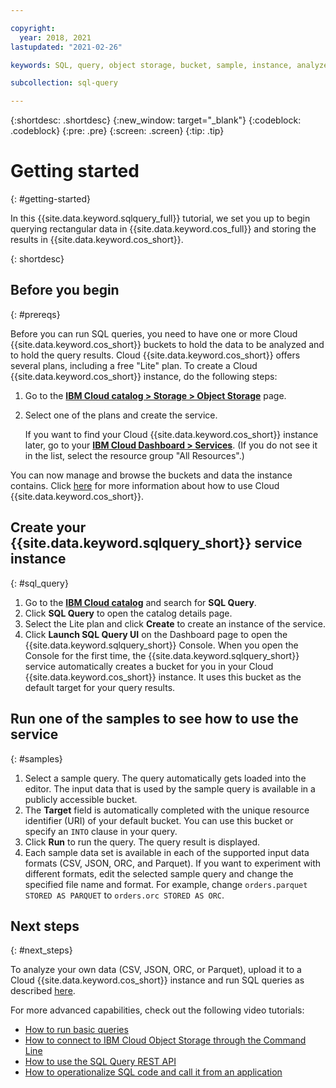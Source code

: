 ```yaml
---

copyright:
  year: 2018, 2021
lastupdated: "2021-02-26"

keywords: SQL, query, object storage, bucket, sample, instance, analyze, CSV, JSON, ORC, Parquet

subcollection: sql-query

---
```


{:shortdesc: .shortdesc}
{:new_window: target="_blank"}
{:codeblock: .codeblock}
{:pre: .pre}
{:screen: .screen}
{:tip: .tip}


# Getting started
{: #getting-started}

In this {{site.data.keyword.sqlquery_full}} tutorial, we set you up to begin querying rectangular data in {{site.data.keyword.cos_full}} and storing the results in {{site.data.keyword.cos_short}}.


{: shortdesc}

## Before you begin
{: #prereqs}

Before you can run SQL queries, you need to have one or more Cloud {{site.data.keyword.cos_short}} buckets to hold the data to be analyzed and to hold the query results.
Cloud {{site.data.keyword.cos_short}} offers several plans, including a free "Lite" plan.
To create a Cloud {{site.data.keyword.cos_short}} instance, do the following steps:
1. Go to the [**IBM Cloud catalog > Storage > Object Storage**](https://cloud.ibm.com/catalog/infrastructure/cloud-object-storage) page.
2. Select one of the plans and create the service.

   If you want to find your Cloud {{site.data.keyword.cos_short}} instance later, go to your
   [**IBM Cloud Dashboard > Services**](https://cloud.ibm.com/dashboard/apps).
(If you do not see it in the list, select the resource group "All Resources".)

You can now manage and browse the buckets and data the instance contains.
Click [here](/docs/services/cloud-object-storage/getting-started.html#getting-started-console)
for more information about how to use Cloud {{site.data.keyword.cos_short}}.

## Create your {{site.data.keyword.sqlquery_short}} service instance
{: #sql_query}

1. Go to the [**IBM Cloud catalog**](https://cloud.ibm.com/catalog) and search for **SQL Query**.
2. Click **SQL Query** to open the catalog details page.
3. Select the Lite plan and click **Create** to create an instance of the service.
4. Click **Launch SQL Query UI** on the Dashboard page to open the {{site.data.keyword.sqlquery_short}} Console.
When you open the Console for the first time, the {{site.data.keyword.sqlquery_short}} service automatically creates a bucket for you in your Cloud {{site.data.keyword.cos_short}} instance. It uses this bucket as the default target for your query results.

## Run one of the samples to see how to use the service
{: #samples}

1. Select a sample query. The query automatically gets loaded into the editor. The input data that is used by the sample query is available in a publicly accessible bucket.
2. The **Target** field is automatically completed with the unique resource identifier (URI) of your default bucket. You can use this bucket or specify an `INTO` clause in your query.
3. Click **Run** to run the query. The query result is displayed.
4. Each sample data set is available in each of the supported input data formats (CSV, JSON, ORC, and Parquet).
If you want to experiment with different formats, edit the selected sample query and change the specified file name and format.
For example, change `orders.parquet STORED AS PARQUET` to `orders.orc STORED AS ORC`.

## Next steps
{: #next_steps}

To analyze your own data (CSV, JSON, ORC, or Parquet), upload it to a Cloud {{site.data.keyword.cos_short}} instance and run SQL queries as described [here](/docs/services/sql-query?topic=sql-query-overview#running).

For more advanced capabilities, check out the following video tutorials:
- [How to run basic queries](http://ibm.biz/csq-run-queries)
- [How to connect to IBM Cloud Object Storage through the Command Line](http://ibm.biz/csq-aws-sli)
- [How to use the SQL Query REST API](http://ibm.biz/csq-use-api)
- [How to operationalize SQL code and call it from an application](http://ibm.biz/csq-e2e)
